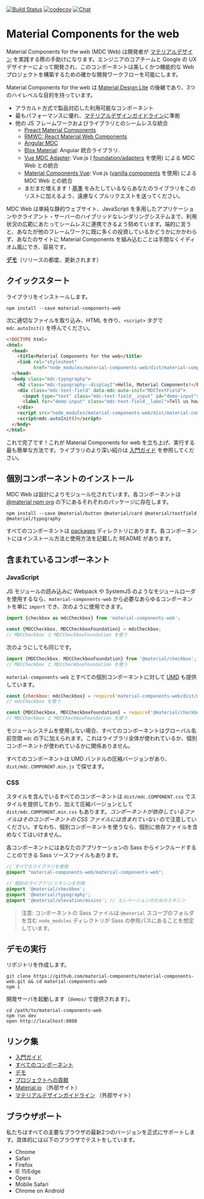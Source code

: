 [![Build Status](https://img.shields.io/travis/material-components/material-components-web/master.svg)](https://travis-ci.org/material-components/material-components-web/)
[![codecov](https://codecov.io/gh/material-components/material-components-web/branch/master/graph/badge.svg)](https://codecov.io/gh/material-components/material-components-web)
[![Chat](https://img.shields.io/discord/259087343246508035.svg)](https://discord.gg/material-components)

# Material Components for the web

Material Components for the web (MDC Web) は開発者が [マテリアルデザイン](https://www.material.io) を実践する際の手助けになります。エンジニアのコアチームと Google の UX デザイナーによって開発され、このコンポーネントは美しくかつ機能的な Web プロジェクトを構築するための確かな開発ワークフローを可能にします。

Material Components for the web は [Material Design Lite](https://getmdl.io/) の後継であり、3つのハイレベルな目的を持っています。

- アラカルト方式で製品対応した利用可能なコンポーネント
- 最もパフォーマンスに優れ、[マテリアルデザインガイドライン](https://material.io/guidelines)に準拠
- 他の JS フレームワークおよびライブラリとのシームレスな統合
  - [Preact Material Components](https://github.com/prateekbh/preact-material-components)
  - [RMWC: React Material Web Components](https://github.com/jamesmfriedman/rmwc)
  - [Angular MDC](https://github.com/trimox/angular-mdc-web)
  - [Blox Material](https://blox.src.zone/material): Angular 統合ライブラリ.
  - [Vue MDC Adapter](https://github.com/stasson/vue-mdc-adapter): Vue.js ( [foundation/adapters](./docs/integrating-into-frameworks.md#the-advanced-approach-using-foundations-and-adapters) を使用) による MDC Web との統合
  - [Material Components Vue](https://github.com/matsp/material-components-vue): Vue.js ([vanilla components](./docs/integrating-into-frameworks.md#the-simple-approach-wrapping-mdc-web-vanilla-components) を使用) による MDC Web との統合
  - まだまだ増えます！[基準](docs/integrating-into-frameworks.md) をみたしているならあなたのライブラリをこのリストに加えるよう、遠慮なくプルリクエストを送ってください。

MDC Web は単純な静的ウェブサイト、JavaScript を多用したアプリケーションやクライアント・サーバーのハイブリッドなレンダリングシステムまで、利用状況の広範にあたってシームレスに連携できるよう努めています。端的に言うと、あなたが他のフレームワークに既に多くの投資しているかどうかにかかわらず、あなたのサイトに Material Components を組み込むことは手間なくイディオム風にでき、容易です。

**[デモ](https://material-components-web.appspot.com/)**（リリースの都度、更新されます）

## クイックスタート

ライブラリをインストールします。

```
npm install --save material-components-web
```

次に適切なファイルを取り込み、HTML を作り、`<script>` タグで `mdc.autoInit()` を呼んでください。

```html
<!DOCTYPE html>
<html>
  <head>
    <title>Material Components for the web</title>
    <link rel="stylesheet"
          href="node_modules/material-components-web/dist/material-components-web.css">
  </head>
  <body class="mdc-typography">
    <h2 class="mdc-typography--display2">Hello, Material Components!</h2>
    <div class="mdc-text-field" data-mdc-auto-init="MDCTextField">
      <input type="text" class="mdc-text-field__input" id="demo-input">
      <label for="demo-input" class="mdc-text-field__label">Tell us how you feel!</label>
    </div>
    <script src="node_modules/material-components-web/dist/material-components-web.js"></script>
    <script>mdc.autoInit()</script>
  </body>
</html>
```

これで完了です！これが Material Components for web を立ち上げ、実行する最も簡単な方法です。ライブラリのより深い紹介は [入門ガイド](./docs/getting-started.md) を参照してください。

## 個別コンポーネントのインストール

MDC Web は設計によりモジュール化されています。各コンポーネントは [@material npm org](https://www.npmjs.com/org/material) の下にあるそれぞれのパッケージに存在します。

```
npm install --save @material/button @material/card @material/textfield @material/typography
```

すべてのコンポーネントは [packages](./packages) ディレクトリにあります。各コンポーネントにはインストール方法と使用方法を記載した README があります。

## 含まれているコンポーネント

### JavaScript

JS モジュールの読み込みに Webpack や SystemJS のようなモジュールローダを使用するなら、`material-components-web` から必要なあらゆるコンポーネントを単に `import` でき、次のように使用できます。

```js
import {checkbox as mdcCheckbox} from 'material-components-web';

const {MDCCheckbox, MDCCheckboxFoundation} = mdcCheckbox;
// MDCCheckbox と MDCCheckboxFoundation を使う
```

次のようにしても同じです。

```js
import {MDCCheckbox, MDCCheckboxFoundation} from '@material/checkbox';
// MDCCheckbox と MDCCheckboxFoundation を使う
```

`material-components-web` とすべての個別コンポーネントに対して [UMD](http://bob.yexley.net/umd-javascript-that-runs-anywhere/) も提供しています。

```js
const {checkbox: mdcCheckbox} = require('material-components-web/dist/material-components-web');
// mdcCheckbox を使う

const {MDCCheckbox, MDCCheckboxFoundation} = require('@material/checkbox/dist/mdc.checkbox');
// MDCCheckbox と MDCCheckboxFoundation を使う
```

モジュールシステムを使用しない場合、すべてのコンポーネントはグローバル名前空間 `mdc` の下に加えられます。これはライブラリ全体が使われているか、個別コンポーネントが使われているかに関係ありません。

すべてのコンポーネントは UMD バンドルの圧縮バージョンがあり、`dist/mdc.COMPONENT.min.js` で探せます。

### CSS

スタイルを含んでいるすべてのコンポーネントは `dist/mdc.COMPONENT.css` でスタイルを提供しており、加えて圧縮バージョンとして `dist/mdc.COMPONENT.min.css` もあります。<em>コンポーネントが依存しているファイルはそのコンポーネントの CSS ファイルには含まれていない</em> ので注意していください。すなわち、個別コンポーネントを使うなら、個別に依存ファイルを含めなくてはいけません。

各コンポーネントにはあなたのアプリケーションの Sass からインクルードすることのできる Sass ソースファイルもあります。

```scss
// すべてのライブラリを使用
@import "material-components-web/material-components-web";

// 個別のライブラリ/ミキシンを利用
@import '@material/checkbox';
@import '@material/typography';
@import '@material/elevation/mixins'; // エレベーションのためのミキシン
```

> 注意: コンポーネントの Sass ファイルは `@material` スコープのフォルダを含む `node_modules` ディレクトリが Sass の参照パスにあることを想定しています。

## デモの実行

リポジトリを作成します。

```
git clone https://github.com/material-components/material-components-web.git && cd material-components-web
npm i
```

開発サーバを起動します（`demos/` で提供されます）。

```
cd /path/to/material-components-web
npm run dev
open http://localhost:8080
```

## リンク集

- [入門ガイド](docs/getting-started.md)
- [すべてのコンポーネント](packages/)
- [デモ](demos/)
- [プロジェクトへの貢献](CONTRIBUTING.md)
- [Material.io](https://www.material.io) （外部サイト）
- [マテリアルデザインガイドライン](https://material.io/guidelines) （外部サイト）

## ブラウザポート

私たちはすべての主要なブラウザの最新2つのバージョンを正式にサポートします。具体的には以下のブラウザでテストをしています。

- Chrome
- Safari
- Firefox
- IE 11/Edge
- Opera
- Mobile Safari
- Chrome on Android
